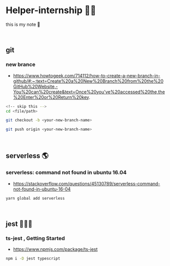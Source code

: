 # Helper-internship 🧚‍♂️ 

this is my note 📒

<br />

## git
### new brance 
- https://www.howtogeek.com/714112/how-to-create-a-new-branch-in-github/#:~:text=Create%20a%20New%20Branch%20from%20the%20GitHub%20Website,-You%20can%20create&text=Once%20you've%20accessed%20the,the%20Enter%20or%20Return%20key.
```bash
<!-- skip this -->
cd <file/path>

git checkout -b <your-new-branch-name>

git push origin <your-new-branch-name>
```

<br />

## serverless 🌎
### serverless: command not found in ubuntu 16.04
- https://stackoverflow.com/questions/45130789/serverless-command-not-found-in-ubuntu-16-04
```bash
yarn global add serverless
```

<br />

## jest 🤹🏻‍♂️

### ts-jest , Getting Started
- https://www.npmjs.com/package/ts-jest
```bash
npm i -D jest typescript	
```
